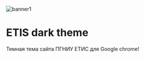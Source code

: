 ![banner1](https://user-images.githubusercontent.com/60402289/116700223-f9e0ea00-a9df-11eb-8751-6a9755423340.png)
# ETIS dark theme
Темная тема сайта ПГНИУ ЕТИС для Google chrome!

